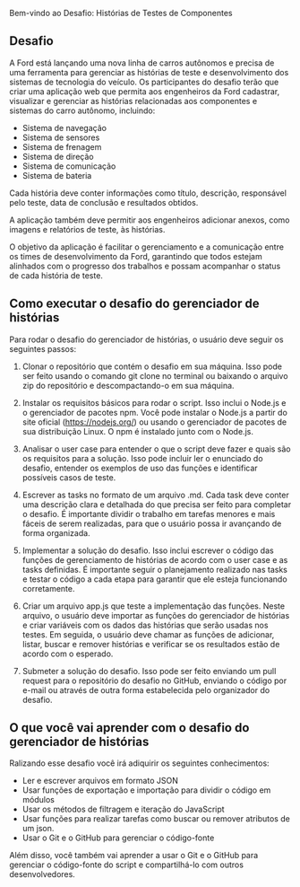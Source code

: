 

 Bem-vindo ao Desafio: Histórias de Testes de Componentes 



## Desafio 

A Ford está lançando uma nova linha de carros autônomos e precisa de uma ferramenta para gerenciar as histórias de teste e desenvolvimento dos sistemas de tecnologia do veículo. Os participantes do desafio terão que criar uma aplicação web que permita aos engenheiros da Ford cadastrar, visualizar e gerenciar as histórias relacionadas aos componentes e sistemas do carro autônomo, incluindo:

- Sistema de navegação
- Sistema de sensores
- Sistema de frenagem
- Sistema de direção
- Sistema de comunicação
- Sistema de bateria

Cada história deve conter informações como título, descrição, responsável pelo teste, data de conclusão e resultados obtidos. 

A aplicação também deve permitir aos engenheiros adicionar anexos, como imagens e relatórios de teste, às histórias.

O objetivo da aplicação é facilitar o gerenciamento e a comunicação entre os times de desenvolvimento da Ford, garantindo que todos estejam alinhados com o progresso dos trabalhos e possam acompanhar o status de cada história de teste.

## Como executar o desafio do gerenciador de histórias
Para rodar o desafio do gerenciador de histórias, o usuário deve seguir os seguintes passos:

1. Clonar o repositório que contém o desafio em sua máquina. Isso pode ser feito usando o comando git clone no terminal ou baixando o arquivo zip do repositório e descompactando-o em sua máquina.

2. Instalar os requisitos básicos para rodar o script. Isso inclui o Node.js e o gerenciador de pacotes npm. Você pode instalar o Node.js a partir do site oficial (https://nodejs.org/) ou usando o gerenciador de pacotes de sua distribuição Linux. O npm é instalado junto com o Node.js.

3. Analisar o user case para entender o que o script deve fazer e quais são os requisitos para a solução. Isso pode incluir ler o enunciado do desafio, entender os exemplos de uso das funções e identificar possíveis casos de teste.

4. Escrever as tasks no formato de um arquivo .md. Cada task deve conter uma descrição clara e detalhada do que precisa ser feito para completar o desafio. É importante dividir o trabalho em tarefas menores e mais fáceis de serem realizadas, para que o usuário possa ir avançando de forma organizada.

5. Implementar a solução do desafio. Isso inclui escrever o código das funções de gerenciamento de histórias de acordo com o user case e as tasks definidas. É importante seguir o planejamento realizado nas tasks e testar o código a cada etapa para garantir que ele esteja funcionando corretamente.

6. Criar um arquivo app.js que teste a implementação das funções. Neste arquivo, o usuário deve importar as funções do gerenciador de histórias e criar variáveis com os dados das histórias que serão usadas nos testes. Em seguida, o usuário deve chamar as funções de adicionar, listar, buscar e remover histórias e verificar se os resultados estão de acordo com o esperado.

7. Submeter a solução do desafio. Isso pode ser feito enviando um pull request para o repositório do desafio no GitHub, enviando o código por e-mail ou através de outra forma estabelecida pelo organizador do desafio.

## O que você vai aprender com o desafio do gerenciador de histórias
Ralizando esse desafio você irá adiquirir os seguintes conhecimentos: 

- Ler e escrever arquivos em formato JSON
- Usar funções de exportação e importação para dividir o código em módulos
- Usar os métodos de filtragem e iteração do JavaScript
- Usar funções para realizar tarefas como buscar ou remover atributos de um json.
- Usar o Git e o GitHub para gerenciar o código-fonte

Além disso, você também vai aprender a usar o Git e o GitHub para gerenciar o código-fonte do script e compartilhá-lo com outros desenvolvedores.